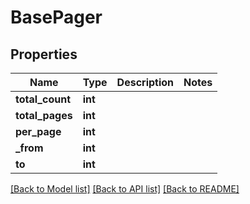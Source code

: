 # BasePager

## Properties
Name | Type | Description | Notes
------------ | ------------- | ------------- | -------------
**total_count** | **int** |  | 
**total_pages** | **int** |  | 
**per_page** | **int** |  | 
**_from** | **int** |  | 
**to** | **int** |  | 

[[Back to Model list]](../README.md#documentation-for-models) [[Back to API list]](../README.md#documentation-for-api-endpoints) [[Back to README]](../README.md)


